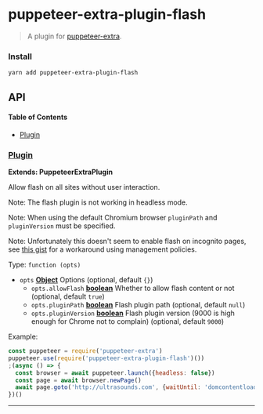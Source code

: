 # puppeteer-extra-plugin-flash

> A plugin for [puppeteer-extra](https://github.com/berstend/puppeteer-extra).

### Install

```bash
yarn add puppeteer-extra-plugin-flash
```

## API

<!-- Generated by documentation.js. Update this documentation by updating the source code. -->

#### Table of Contents

-   [Plugin](#plugin)

### [Plugin](https://github.com/berstend/puppeteer-extra/blob/db57ea66cf10d407cf63af387892492e495a84f2/packages/puppeteer-extra-plugin-flash/index.js#L31-L100)

**Extends: PuppeteerExtraPlugin**

Allow flash on all sites without user interaction.

Note: The flash plugin is not working in headless mode.

Note: When using the default Chromium browser
`pluginPath` and `pluginVersion` must be specified.

Note: Unfortunately this doesn't seem to enable flash on incognito pages,
see [this gist] for a workaround using management policies.

[this gist]: https://gist.github.com/berstend/bcd64a4a2db28afbd6486daf69f4e787

Type: `function (opts)`

-   `opts` **[Object](https://developer.mozilla.org/docs/Web/JavaScript/Reference/Global_Objects/Object)** Options (optional, default `{}`)
    -   `opts.allowFlash` **[boolean](https://developer.mozilla.org/docs/Web/JavaScript/Reference/Global_Objects/Boolean)** Whether to allow flash content or not (optional, default `true`)
    -   `opts.pluginPath` **[boolean](https://developer.mozilla.org/docs/Web/JavaScript/Reference/Global_Objects/Boolean)** Flash plugin path (optional, default `null`)
    -   `opts.pluginVersion` **[boolean](https://developer.mozilla.org/docs/Web/JavaScript/Reference/Global_Objects/Boolean)** Flash plugin version (9000 is high enough for Chrome not to complain) (optional, default `9000`)

Example:

```javascript
const puppeteer = require('puppeteer-extra')
puppeteer.use(require('puppeteer-extra-plugin-flash')())
;(async () => {
  const browser = await puppeteer.launch({headless: false})
  const page = await browser.newPage()
  await page.goto('http://ultrasounds.com', {waitUntil: 'domcontentloaded'})
})()
```

* * *
